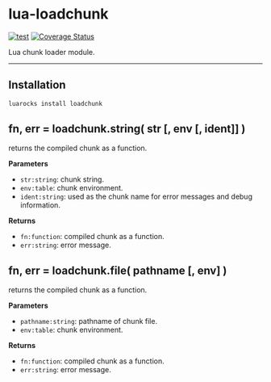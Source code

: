 lua-loadchunk
=========

[![test](https://github.com/mah0x211/lua-loadchunk/actions/workflows/test.yml/badge.svg)](https://github.com/mah0x211/lua-loadchunk/actions/workflows/test.yml)
[![Coverage Status](https://coveralls.io/repos/github/mah0x211/lua-loadchunk/badge.svg?branch=master)](https://coveralls.io/github/mah0x211/lua-loadchunk?branch=master)

Lua chunk loader module.

---


## Installation

```sh
luarocks install loadchunk
```


## fn, err = loadchunk.string( str [, env [, ident]] )

returns the compiled chunk as a function.

**Parameters**

- `str:string`: chunk string.
- `env:table`: chunk environment.
- `ident:string`: used as the chunk name for error messages and debug information.

**Returns**

- `fn:function`: compiled chunk as a function.
- `err:string`: error message.


## fn, err = loadchunk.file( pathname [, env] )

returns the compiled chunk as a function.

**Parameters**

- `pathname:string`: pathname of chunk file.
- `env:table`: chunk environment.

**Returns**

- `fn:function`: compiled chunk as a function.
- `err:string`: error message.

